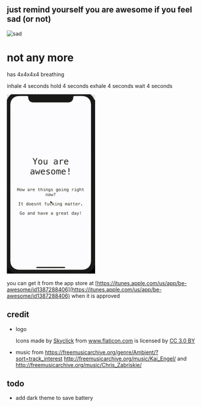 ## just remind yourself you are awesome if you feel sad (or not)

![sad](./why.jpg)

# not any more

has 4x4x4x4 breathing

inhale 4 seconds
hold 4 seconds
exhale 4 seconds
wait 4 seconds

![screenshot](./screenshot.gif)

you can get it from the app store at [https://itunes.apple.com/us/app/be-awesome/id1387288406](https://itunes.apple.com/us/app/be-awesome/id1387288406) when it is approved



## credit

* logo <div>Icons made by <a href="https://www.flaticon.com/authors/skyclick" title="Skyclick">Skyclick</a> from <a href="https://www.flaticon.com/" title="Flaticon">www.flaticon.com</a> is licensed by <a href="http://creativecommons.org/licenses/by/3.0/" title="Creative Commons BY 3.0" target="_blank">CC 3.0 BY</a></div>

* music from https://freemusicarchive.org/genre/Ambient/?sort=track_interest http://freemusicarchive.org/music/Kai_Engel/ and http://freemusicarchive.org/music/Chris_Zabriskie/

## todo

* add dark theme to save battery
